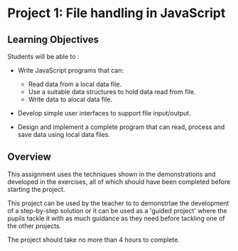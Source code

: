 # Project 1: File handling in JavaScript

## Learning Objectives
Students will be able to :
- Write JavaScript programs that can:
    - Read data from a local data file.
    - Use a suitable data structures to hold data read from file.
    - Write data to alocal data file.

- Develop simple user interfaces to support file input/output.
- Design and implement a complete program that can read, process and save data using local data files.

## Overview
This assignment uses the techniques shown in the demonstrations and developed in the exercises, all of which should have been completed before starting the project.

This project can be used by the teacher to to demonstrtae the development of a step-by-step solution or it can be used as a 'guided project' where the pupils tackle it with as much guidance as they need before tackling one of the other projects.

The project should take no more than 4 hours to complete.